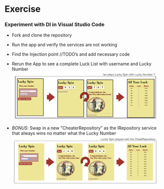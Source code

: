 # Exercise
### Experiment with DI in Visual Studio Code

- Fork and clone the repository

- Run the app and verify the services are not working
- Find the Injection point //TODO’s and add necessary code
- Rerun the App to see a complete Luck List with username and Lucky Number
![Ian plays with Lucky Number](./images/ian-plays-lucky-number.png "Ian plays Lucky Number")
-  *BONUS*:  Swap in a new "CheaterRepository" as the IRepository service that always wins no matter what the Lucky Number
![Joe plays with CheaterRepository](./images/joe-plays-cheater-repo.png "Joe plays with the CheaterRepository")
